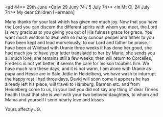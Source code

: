 <ad 44>* 29th June <Calw 29 Juny 74 / 5 July 74>*
 <in Mt Cl. 24 July 74>*
My dear Children [Hermann]

Many thanks for your last which has given me much joy. Now that you have the Lord you can discern the different spirits with whom you meet, the Lord is very gracious to you giving you out of His fulness grace for grace. You want much wisdom to deal with so many curious peopel and hither to you have been kept and lead murvelously, to our Lord and father be praise. 
I have been at Wildbad with Uranie three weeks it has done her good, she had much joy to have your letter translated to her by Marie, she sends you all much love, she remains still a few weeks, then will return to Corcelles, Frederic is not yet better, it seems the care for his son troubels him. We have much rain these days, and it is not warm, I am alone with Uranie as papa and Hesse are in Bale Jettle in Heidelberg, we have wash to inturrupt the happy rest I had three days, David will soon come it appears he has already left his place, will travel to Hamburg, Barmen etc. and from Heidelberg come to us, In your last you did not say any thing of dear Tinnes health I trust that she is well with your two beloved daughters, to whom and Mama and yourself I send hearty love and kisses

 Yours affectly
 JG.
